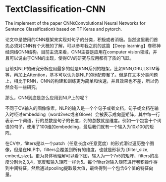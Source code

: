 # TextClassification-CNN
The implement of the paper  CNN《Convolutional Neural Networks for Sentence Classification》 based on TF Keras and pytorch.


论文中是使用的CNN框架来实现对句子的分类，积极或者消极。当然这里我们首先必须对CNN有个大概的了解，可以参考我之前的这篇【Deep learning】卷积神经网络CNN结构。目前主流来看，CNN主要是应用在computer vision领域，并且可以说由于CNN的出现，使得CV的研究与应用都有了质的飞跃。

目前对NLP的研究分析应用最多的就是RNN系列的框架，比如RNN,GRU,LSTM等等，再加上Attention，基本可以认为是NLP的标配套餐了。但是在文本分类问题上，相比于RNN，CNN的构建和训练更为简单和快速，并且效果也不差，所以仍然会有一些研究。

那么，CNN到底是怎么应用到NLP上的呢？

不同于CV输入的图像像素，NLP的输入是一个个句子或者文档。句子或文档在输入时经过embedding（word2vec或者Glove）会被表示成向量矩阵，其中每一行表示一个词语，行的总数是句子的长度，列的总数就是维度。例如一个包含十个词语的句子，使用了100维的embedding，最后我们就有一个输入为10x100的矩阵。

在CV中，filters是以一个patch（任意长度x任意宽度）的形式滑过遍历整个图像，但是在NLP中，filters会覆盖到所有的维度，也就是形状为 [filter_size, embed_size]。更为具体地理解可以看下图，输入为一个7x5的矩阵，filters的高度分别为2,3,4，宽度和输入矩阵一样为5。每个filter对输入矩阵进行卷积操作得到中间特征，然后通过pooling提取最大值，最终得到一个包含6个值的特征向量。

